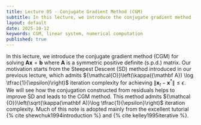 ```yaml
---
title: Lecture 05 - Conjugate Gradient Method (CGM)
subtitle: In this lecture, we introduce the conjugate gradient method (CGM) for solving the system of linear equations.
layout: default
date: 2025-10-12
keywords: CGM, linear system, numerical computation
published: true
---
```


In this lecture, we introduce the conjugate gradient method (CGM) for solving ${\mathbf A}{\mathbf x} = {\mathbf b}$ where $\mathbf A$ is a symmetric positive definite (s.p.d.) matrix. Our motivation starts from the Steepest Descent (SD) method introduced in our previous lecture, which admits ${\mathcal{O}}\left(\kappa({\mathbf A}) \log \tfrac{1}{\epsilon}\right)$ iteration complexity for achieving $\|{\mathbf x}_t - {\mathbf x}^*\| \leq \epsilon$. We will see how the conjugation constructed from residuals helps to improve SD and leads to the CGM method. This method admits ${\mathcal {O}}\left(\sqrt{\kappa(\mathbf A)}\log \tfrac{1}{\epsilon}\right)$ iteration complexity. Much of this note is adopted mainly from the excellent tutorial {% cite shewchuk1994introduction %} and {% cite kelley1995iterative %}.
